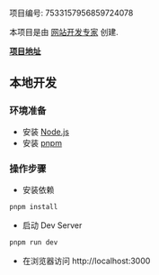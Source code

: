 # 

项目编号: 7533157956859724078

本项目是由 [网站开发专家](https://space.coze.cn/) 创建.

[**项目地址**](https://space.coze.cn/task/7533157956859724078)

## 本地开发

### 环境准备

- 安装 [Node.js](https://nodejs.org/en)
- 安装 [pnpm](https://pnpm.io/installation)

### 操作步骤

- 安装依赖

```sh
pnpm install
```

- 启动 Dev Server

```sh
pnpm run dev
```

- 在浏览器访问 http://localhost:3000
